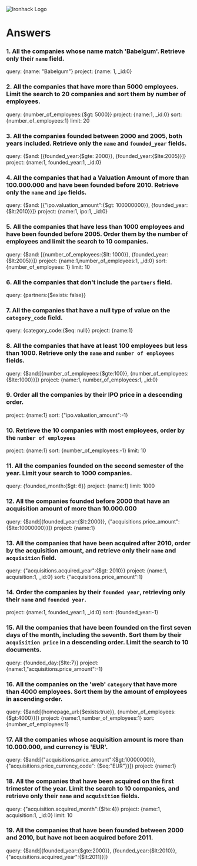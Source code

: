![Ironhack Logo](https://i.imgur.com/1QgrNNw.png)

# Answers

### 1. All the companies whose name match 'Babelgum'. Retrieve only their `name` field.

<!-- Your Code Goes Here -->
query: {name: "Babelgum"}
project: {name: 1, _id:0}
### 2. All the companies that have more than 5000 employees. Limit the search to 20 companies and sort them by **number of employees**.

<!-- Your Code Goes Here -->
query: {number_of_employees:{$gt: 5000}}
project: {name:1, _id:0}
sort: {number_of_employees:1}
limit: 20

### 3. All the companies founded between 2000 and 2005, both years included. Retrieve only the `name` and `founded_year` fields.

<!-- Your Code Goes Here -->
query: {$and: [{founded_year:{$gte: 2000}}, {founded_year:{$lte:2005}}]}
project: {name:1, founded_year:1, _id:0}

### 4. All the companies that had a Valuation Amount of more than 100.000.000 and have been founded before 2010. Retrieve only the `name` and `ipo` fields.

<!-- Your Code Goes Here -->
query: {$and: [{"ipo.valuation_amount":{$gt: 100000000}}, {founded_year:{$lt:2010}}]}
project: {name:1, ipo:1, _id:0}

### 5. All the companies that have less than 1000 employees and have been founded before 2005. Order them by the number of employees and limit the search to 10 companies.

<!-- Your Code Goes Here -->
query: {$and: [{number_of_employees:{$lt: 1000}}, {founded_year:{$lt:2005}}]}
project: {name:1,number_of_employees:1, _id:0}
sort: {number_of_employees: 1}
limit: 10

### 6. All the companies that don't include the `partners` field.

<!-- Your Code Goes Here -->
query: {partners:{$exists: false}}

### 7. All the companies that have a null type of value on the `category_code` field.

<!-- Your Code Goes Here -->
query: {category_code:{$eq: null}}
project: {name:1}

### 8. All the companies that have at least 100 employees but less than 1000. Retrieve only the `name` and `number of employees` fields.

<!-- Your Code Goes Here -->
query: {$and:[{number_of_employees:{$gte:100}}, {number_of_employees: {$lte:1000}}]}
project: {name:1, number_of_employees:1, _id:0}

### 9. Order all the companies by their IPO price in a descending order.

<!-- Your Code Goes Here -->
project: {name:1}
sort: {"ipo.valuation_amount":-1}

### 10. Retrieve the 10 companies with most employees, order by the `number of employees`

<!-- Your Code Goes Here -->
project: {name:1}
sort: {number_of_employees:-1}
limit: 10

### 11. All the companies founded on the second semester of the year. Limit your search to 1000 companies.

<!-- Your Code Goes Here -->
query: {founded_month:{$gt: 6}}
project: {name:1}
limit: 1000

### 12. All the companies founded before 2000 that have an acquisition amount of more than 10.000.000

<!-- Your Code Goes Here -->
query: {$and:[{founded_year:{$lt:2000}}, {"acquisitions.price_amount":{$lte:10000000}}]}
project: {name:1}

### 13. All the companies that have been acquired after 2010, order by the acquisition amount, and retrieve only their `name` and `acquisition` field.

<!-- Your Code Goes Here -->
query: {"acquisitions.acquired_year":{$gt: 2010}}
project: {name:1, acquisition:1, _id:0}
sort: {"acquisitions.price_amount":1}

### 14. Order the companies by their `founded year`, retrieving only their `name` and `founded year`.

<!-- Your Code Goes Here -->
project: {name:1, founded_year:1, _id:0}
sort: {founded_year:-1}

### 15. All the companies that have been founded on the first seven days of the month, including the seventh. Sort them by their `acquisition price` in a descending order. Limit the search to 10 documents.

<!-- Your Code Goes Here -->
query: {founded_day:{$lte:7}}
project: {name:1,"acquisitions.price_amount":-1}

### 16. All the companies on the 'web' `category` that have more than 4000 employees. Sort them by the amount of employees in ascending order.

<!-- Your Code Goes Here -->
query: {$and:[{homepage_url:{$exists:true}}, {number_of_employees:{$gt:4000}}]}
project: {name:1,number_of_employees:1}
sort: {number_of_employees:1}

### 17. All the companies whose acquisition amount is more than 10.000.000, and currency is 'EUR'.

<!-- Your Code Goes Here -->
query: {$and:[{"acquisitions.price_amount":{$gt:10000000}},{"acquisitions.price_currency_code": {$eq:"EUR"}}]}
project: {name:1}

### 18. All the companies that have been acquired on the first trimester of the year. Limit the search to 10 companies, and retrieve only their `name` and `acquisition` fields.

<!-- Your Code Goes Here -->
query: {"acquisition.acquired_month":{$lte:4}}
project: {name:1, acquisition:1, _id:0}
limit: 10

### 19. All the companies that have been founded between 2000 and 2010, but have not been acquired before 2011.

<!-- Your Code Goes Here -->
query: {$and:[{founded_year:{$gte:2000}}, {founded_year:{$lt:2010}},{"acquisitions.acquired_year":{$lt:2011}}]}
